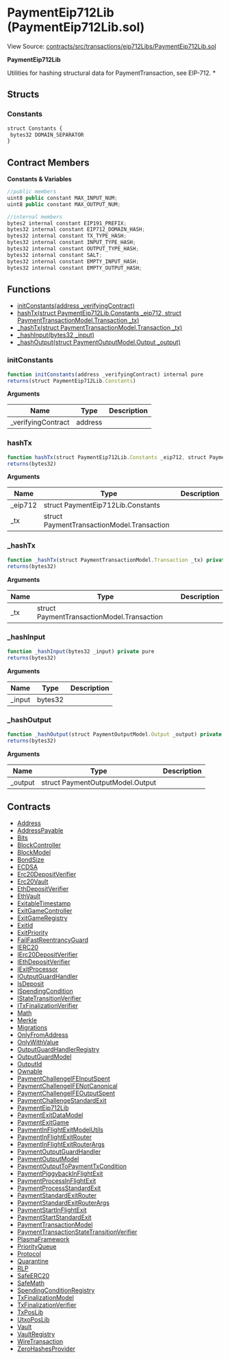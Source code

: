 # PaymentEip712Lib (PaymentEip712Lib.sol)

View Source: [contracts/src/transactions/eip712Libs/PaymentEip712Lib.sol](../../contracts/src/transactions/eip712Libs/PaymentEip712Lib.sol)

**PaymentEip712Lib**

Utilities for hashing structural data for PaymentTransaction, see EIP-712.
 *

## Structs
### Constants

```js
struct Constants {
 bytes32 DOMAIN_SEPARATOR
}
```

## Contract Members
**Constants & Variables**

```js
//public members
uint8 public constant MAX_INPUT_NUM;
uint8 public constant MAX_OUTPUT_NUM;

//internal members
bytes2 internal constant EIP191_PREFIX;
bytes32 internal constant EIP712_DOMAIN_HASH;
bytes32 internal constant TX_TYPE_HASH;
bytes32 internal constant INPUT_TYPE_HASH;
bytes32 internal constant OUTPUT_TYPE_HASH;
bytes32 internal constant SALT;
bytes32 internal constant EMPTY_INPUT_HASH;
bytes32 internal constant EMPTY_OUTPUT_HASH;

```

## Functions

- [initConstants(address _verifyingContract)](#initconstants)
- [hashTx(struct PaymentEip712Lib.Constants _eip712, struct PaymentTransactionModel.Transaction _tx)](#hashtx)
- [_hashTx(struct PaymentTransactionModel.Transaction _tx)](#_hashtx)
- [_hashInput(bytes32 _input)](#_hashinput)
- [_hashOutput(struct PaymentOutputModel.Output _output)](#_hashoutput)

### initConstants

```js
function initConstants(address _verifyingContract) internal pure
returns(struct PaymentEip712Lib.Constants)
```

**Arguments**

| Name        | Type           | Description  |
| ------------- |------------- | -----|
| _verifyingContract | address |  | 

### hashTx

```js
function hashTx(struct PaymentEip712Lib.Constants _eip712, struct PaymentTransactionModel.Transaction _tx) internal pure
returns(bytes32)
```

**Arguments**

| Name        | Type           | Description  |
| ------------- |------------- | -----|
| _eip712 | struct PaymentEip712Lib.Constants |  | 
| _tx | struct PaymentTransactionModel.Transaction |  | 

### _hashTx

```js
function _hashTx(struct PaymentTransactionModel.Transaction _tx) private pure
returns(bytes32)
```

**Arguments**

| Name        | Type           | Description  |
| ------------- |------------- | -----|
| _tx | struct PaymentTransactionModel.Transaction |  | 

### _hashInput

```js
function _hashInput(bytes32 _input) private pure
returns(bytes32)
```

**Arguments**

| Name        | Type           | Description  |
| ------------- |------------- | -----|
| _input | bytes32 |  | 

### _hashOutput

```js
function _hashOutput(struct PaymentOutputModel.Output _output) private pure
returns(bytes32)
```

**Arguments**

| Name        | Type           | Description  |
| ------------- |------------- | -----|
| _output | struct PaymentOutputModel.Output |  | 

## Contracts

* [Address](Address.md)
* [AddressPayable](AddressPayable.md)
* [Bits](Bits.md)
* [BlockController](BlockController.md)
* [BlockModel](BlockModel.md)
* [BondSize](BondSize.md)
* [ECDSA](ECDSA.md)
* [Erc20DepositVerifier](Erc20DepositVerifier.md)
* [Erc20Vault](Erc20Vault.md)
* [EthDepositVerifier](EthDepositVerifier.md)
* [EthVault](EthVault.md)
* [ExitableTimestamp](ExitableTimestamp.md)
* [ExitGameController](ExitGameController.md)
* [ExitGameRegistry](ExitGameRegistry.md)
* [ExitId](ExitId.md)
* [ExitPriority](ExitPriority.md)
* [FailFastReentrancyGuard](FailFastReentrancyGuard.md)
* [IERC20](IERC20.md)
* [IErc20DepositVerifier](IErc20DepositVerifier.md)
* [IEthDepositVerifier](IEthDepositVerifier.md)
* [IExitProcessor](IExitProcessor.md)
* [IOutputGuardHandler](IOutputGuardHandler.md)
* [IsDeposit](IsDeposit.md)
* [ISpendingCondition](ISpendingCondition.md)
* [IStateTransitionVerifier](IStateTransitionVerifier.md)
* [ITxFinalizationVerifier](ITxFinalizationVerifier.md)
* [Math](Math.md)
* [Merkle](Merkle.md)
* [Migrations](Migrations.md)
* [OnlyFromAddress](OnlyFromAddress.md)
* [OnlyWithValue](OnlyWithValue.md)
* [OutputGuardHandlerRegistry](OutputGuardHandlerRegistry.md)
* [OutputGuardModel](OutputGuardModel.md)
* [OutputId](OutputId.md)
* [Ownable](Ownable.md)
* [PaymentChallengeIFEInputSpent](PaymentChallengeIFEInputSpent.md)
* [PaymentChallengeIFENotCanonical](PaymentChallengeIFENotCanonical.md)
* [PaymentChallengeIFEOutputSpent](PaymentChallengeIFEOutputSpent.md)
* [PaymentChallengeStandardExit](PaymentChallengeStandardExit.md)
* [PaymentEip712Lib](PaymentEip712Lib.md)
* [PaymentExitDataModel](PaymentExitDataModel.md)
* [PaymentExitGame](PaymentExitGame.md)
* [PaymentInFlightExitModelUtils](PaymentInFlightExitModelUtils.md)
* [PaymentInFlightExitRouter](PaymentInFlightExitRouter.md)
* [PaymentInFlightExitRouterArgs](PaymentInFlightExitRouterArgs.md)
* [PaymentOutputGuardHandler](PaymentOutputGuardHandler.md)
* [PaymentOutputModel](PaymentOutputModel.md)
* [PaymentOutputToPaymentTxCondition](PaymentOutputToPaymentTxCondition.md)
* [PaymentPiggybackInFlightExit](PaymentPiggybackInFlightExit.md)
* [PaymentProcessInFlightExit](PaymentProcessInFlightExit.md)
* [PaymentProcessStandardExit](PaymentProcessStandardExit.md)
* [PaymentStandardExitRouter](PaymentStandardExitRouter.md)
* [PaymentStandardExitRouterArgs](PaymentStandardExitRouterArgs.md)
* [PaymentStartInFlightExit](PaymentStartInFlightExit.md)
* [PaymentStartStandardExit](PaymentStartStandardExit.md)
* [PaymentTransactionModel](PaymentTransactionModel.md)
* [PaymentTransactionStateTransitionVerifier](PaymentTransactionStateTransitionVerifier.md)
* [PlasmaFramework](PlasmaFramework.md)
* [PriorityQueue](PriorityQueue.md)
* [Protocol](Protocol.md)
* [Quarantine](Quarantine.md)
* [RLP](RLP.md)
* [SafeERC20](SafeERC20.md)
* [SafeMath](SafeMath.md)
* [SpendingConditionRegistry](SpendingConditionRegistry.md)
* [TxFinalizationModel](TxFinalizationModel.md)
* [TxFinalizationVerifier](TxFinalizationVerifier.md)
* [TxPosLib](TxPosLib.md)
* [UtxoPosLib](UtxoPosLib.md)
* [Vault](Vault.md)
* [VaultRegistry](VaultRegistry.md)
* [WireTransaction](WireTransaction.md)
* [ZeroHashesProvider](ZeroHashesProvider.md)
